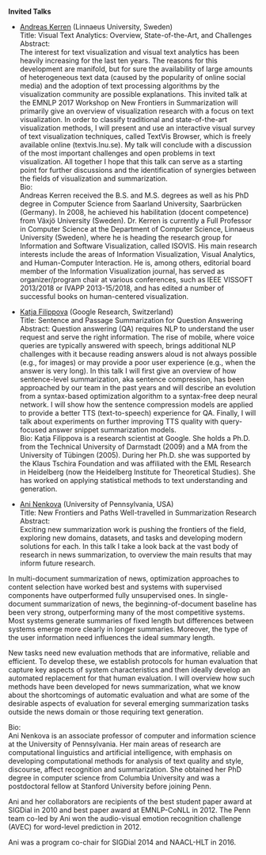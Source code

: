 **Invited Talks** <br>

* <a href="http://homepage.lnu.se/staff/akemsi/">Andreas Kerren</a> (Linnaeus University, Sweden) <br>
Title: Visual Text Analytics: Overview, State-of-the-Art, and Challenges <br>
Abstract: <br>
The interest for text visualization and visual text analytics has been heavily increasing for the last ten years. The reasons for this development are manifold, but for sure the availability of large amounts of heterogeneous text data (caused by the popularity of online social media) and the adoption of text processing algorithms by the visualization community are possible explanations. This invited talk at the EMNLP 2017 Workshop on New Frontiers in Summarization will primarily give an overview of visualization research with a focus on text visualization. In order to classify traditional and state-of-the-art visualization methods, I will present and use an interactive visual survey of text visualization techniques, called TextVis Browser, which is freely available online (textvis.lnu.se). My talk will conclude with a discussion of the most important challenges and open problems in text visualization. All together I hope that this talk can serve as a starting point for further discussions and the identification of synergies between the fields of visualization and summarization. <br>
Bio: <br>
Andreas Kerren received the B.S. and M.S. degrees as well as his PhD degree in Computer Science from Saarland University, Saarbrücken (Germany). In 2008, he achieved his habilitation (docent competence) from Växjö University (Sweden). Dr. Kerren is currently a Full Professor in Computer Science at the Department of Computer Science, Linnaeus University (Sweden), where he is heading the research group for Information and Software Visualization, called ISOVIS. His main research interests include the areas of Information Visualization, Visual Analytics, and Human-Computer Interaction. He is, among others, editorial board member of the Information Visualization journal, has served as organizer/program chair at various conferences, such as IEEE VISSOFT 2013/2018 or IVAPP 2013-15/2018, and has edited a number of successful books on human-centered visualization. <br>


* <a href="http://research.google.com/pubs/author39008.html">Katja Filippova</a> (Google Research, Switzerland) <br>
Title: Sentence and Passage Summarization for Question Answering <br>
Abstract: Question answering (QA) requires NLP to understand the user request and serve the right information. The rise of mobile, where voice queries are typically answered with speech, brings additional NLP challenges with it because reading answers aloud is not always possible (e.g., for images) or may provide a poor user experience (e.g., when the answer is very long). In this talk I will first give an overview of how sentence-level summarization, aka sentence compression, has been approached by our team in the past years and will describe an evolution from a syntax-based optimization algorithm to a syntax-free deep neural network. I will show how the sentence compression models are applied to provide a better TTS (text-to-speech) experience for QA. Finally, I will talk about experiments on further improving TTS quality with query-focused answer snippet summarization models. <br>
Bio: Katja Filippova is a research scientist at Google. She holds a Ph.D. from the Technical University of Darmstadt (2009) and a MA from the University of Tübingen (2005). During her Ph.D. she was supported by the Klaus Tschira Foundation and was affiliated with the EML Research in Heidelberg (now the Heidelberg Institute for Theoretical Studies). She has worked on applying statistical methods to text understanding and generation. <br>

* <a href="http://www.cis.upenn.edu/~nenkova/">Ani Nenkova</a> (University of Pennsylvania, USA) <br>
Title: New Frontiers and Paths Well-travelled in Summarization Research <br>
Abstract: <br>
Exciting new summarization work is pushing the frontiers of the field, exploring new domains, datasets, and tasks and developing modern solutions for each. In this talk I take a look back at the vast body of research in news summarization, to overview the main results that may inform future research. <br>

In multi-document summarization of news, optimization approaches to content selection have worked best and systems with supervised components have outperformed fully unsupervised ones. In single-document summarization of news, the beginning-of-document baseline has been very strong, outperforming many of the most competitive systems. Most systems generate summaries of fixed length but differences between systems emerge more clearly in longer summaries. Moreover, the type of the user information need influences the ideal summary length. <br>

New tasks need new evaluation methods that are informative, reliable and efficient. To develop these, we establish protocols for human evaluation that capture key aspects of system characteristics and then ideally develop an automated replacement for that human evaluation. I will overview how such methods have been developed for news summarization, what we know about the shortcomings of automatic evaluation and what are some of the desirable aspects of evaluation for several emerging summarization tasks outside the news domain or those requiring text generation. <br>

Bio: <br>
Ani Nenkova is an associate professor of computer and information science at the University of Pennsylvania. Her main areas of research are computational linguistics and artificial intelligence, with emphasis on developing computational methods for analysis of text quality and style, discourse, affect recognition and summarization. She obtained her PhD degree in computer science from Columbia University and was a postdoctoral fellow at Stanford University before joining Penn. <br>

Ani and her collaborators are recipients of the best student paper award at SIGDial in 2010 and best paper award at EMNLP-CoNLL in 2012. The Penn team co-led by Ani won the audio-visual emotion recognition challenge (AVEC) for word-level prediction in 2012. <br>

Ani was a program co-chair for SIGDial 2014 and NAACL-HLT in 2016. <br>

